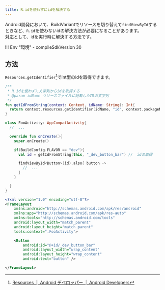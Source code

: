 ```yaml
---
title: R.idを使わずにidを解決する
---
```


Android開発において、BuildVariantでリソースを切り替えて`findViewById`するときなど、`R.id`を使わないidの解決方法が必要になることがあります。  
対応として、idを実行時に解決する方法です。

!!! Env "環境"
    - compileSdkVersion 30

## 方法

`Resources.getIdentifier`[^1]でInt型のidを取得できます。

[^1]: [Resources  |  Android デベロッパー  |  Android Developers](https://developer.android.com/reference/android/content/res/Resources)

```kotlin
/**
 * R.idを使わずに文字列からidを取得する
 * @param idName リソースファイルに記載したIDの文字列
 */
fun getIdFromString(context: Context, idName: String): Int{
  return context.resources.getIdentifier(idName, "id", context.packageName)
}

class FooActivity: AppCompatActivity{
  //  ...

  override fun onCreate(){
    super.onCreate()

    if(BuildConfig.FLAVOR == "dev"){
      val id = getIdFromString(this, "_dev_button_bar") //  idの取得

      findViewById<Button>(id).also{ button ->
        //  ...
      }
    }

  }
}

```

```xml
<?xml version="1.0" encoding="utf-8"?>
<FrameLayout
    xmlns:android="http://schemas.android.com/apk/res/android"
    xmlns:app="http://schemas.android.com/apk/res-auto"
    xmlns:tools="http://schemas.android.com/tools"
    android:layout_width="match_parent"
    android:layout_height="match_parent"
    tools:context=".FooActivity">

    <Button
        android:id="@+id/_dev_button_bar"
        android:layout_width="wrap_content"
        android:layout_height="wrap_content"
        android:text="button" />

</FrameLayout>
```

